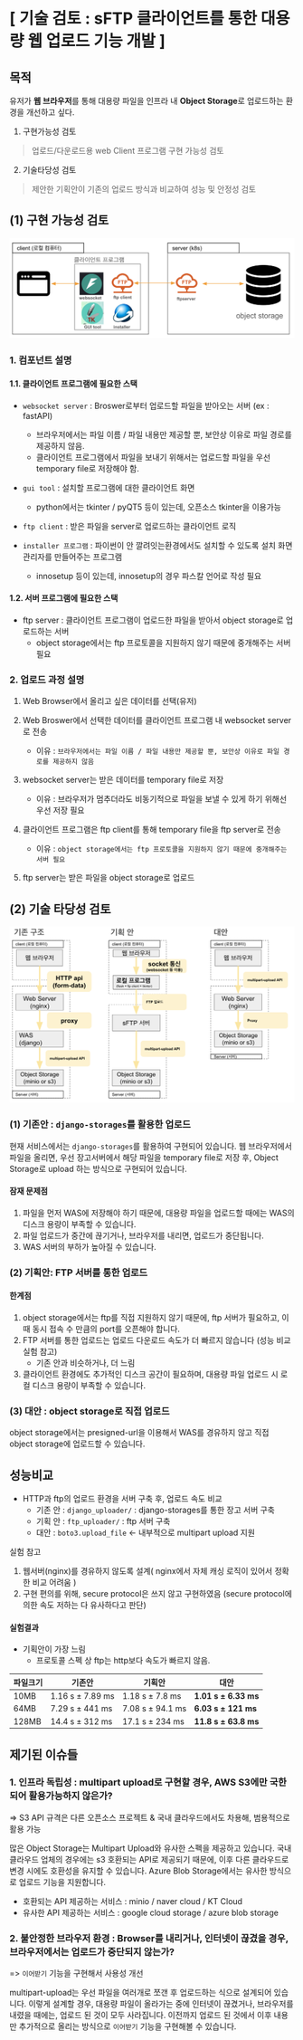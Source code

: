 # [ 기술 검토 : sFTP 클라이언트를 통한 대용량 웹 업로드 기능 개발 ]

## 목적

유저가 **웹 브라우저**를 통해 대용량 파일을 인프라 내 **Object Storage**로 업로드하는 환경을 개선하고 싶다.

1. 구현가능성 검토
> 업로드/다운로드용 web Client 프로그램 구현 가능성 검토

2. 기술타당성 검토
> 제안한 기획안이 기존의 업로드 방식과 비교하여 성능 및 안정성 검토

## (1) 구현 가능성 검토 

![](images/detail_architecture.png)

### 1. 컴포넌트 설명

#### 1.1. 클라이언트 프로그램에 필요한 스택

* `websocket server` : Broswer로부터 업로드할 파일을 받아오는 서버 (ex : fastAPI)
    * 브라우저에서는 파일 이름 / 파일 내용만 제공할 뿐, 보안상 이유로 파일 경로를 제공하지 않음.
    * 클라이언트 프로그램에서 파일을 보내기 위해서는 업로드할 파일을 우선 temporary file로 저장해야 함.

* `gui tool` : 설치할 프로그램에 대한 클라이언트 화면
    * python에서는 tkinter / pyQT5 등이 있는데, 오픈소스 tkinter을 이용가능


* `ftp client` : 받은 파일을 server로 업로드하는 클라이언트 로직


* `installer 프로그램` : 파이썬이 안 깔려잇는환경에서도 설치할 수 있도록 설치 화면 관리자를 만들어주는 프로그램
    * innosetup 등이 있는데, innosetup의 경우 파스칼 언어로 작성 필요 

#### 1.2. 서버 프로그램에 필요한 스택

* ftp server : 클라이언트 프로그램이 업로드한 파일을 받아서 object storage로 업로드하는 서버
    * object storage에서는 ftp 프로토콜을 지원하지 않기 때문에 중개해주는 서버 필요

### 2. 업로드 과정 설명

1. Web Browser에서 올리고 싶은 데이터를 선택(유저)


2. Web Broswer에서 선택한 데이터를 클라이언트 프로그램 내 websocket server로 전송
    * 이유 : `브라우저에서는 파일 이름 / 파일 내용만 제공할 뿐, 보안상 이유로 파일 경로를 제공하지 않음`


3. websocket server는 받은 데이터를 temporary file로 저장
   * 이유 : 브라우저가 멈추더라도 비동기적으로 파일을 보낼 수 있게 하기 위해선 우선 저장 필요


4. 클라이언트 프로그램은 ftp client를 통해 temporary file을 ftp server로 전송
    * 이유 : `object storage에서는 ftp 프로토콜을 지원하지 않기 때문에 중개해주는 서버 필요`


5. ftp server는 받은 파일을 object storage로 업로드



##  (2) 기술 타당성 검토

![](images/architecture_overview.png)

### (1) 기존안 : `django-storages`를 활용한 업로드

현재 서비스에서는 `django-storages`를 활용하여 구현되어 있습니다. 
웹 브라우저에서 파일을 올리면, 우선 장고서버에서 해당 파일을 temporary file로 저장 후,
Object Storage로 upload 하는 방식으로 구현되어 있습니다.

#### 잠재 문제점
1. 파일을 먼저 WAS에 저장해야 하기 때문에, 대용량 파일을 업로드할 때에는 WAS의 디스크 용량이 부족할 수 있습니다.
2. 파일 업로드가 중간에 끊기거나, 브라우저를 내리면, 업로드가 중단됩니다.
3. WAS 서버의 부하가 높아질 수 있습니다.

### (2) 기획안: FTP 서버를 통한 업로드

#### 한계점

1. object storage에서는 ftp를 직접 지원하지 않기 때문에, ftp 서버가 필요하고, 이 때 동시 접속 수 만큼의 port를 오픈해야 합니다.
2. FTP 서버를 통한 업로드는 업로드 다운로드 속도가 더 빠르지 않습니다 (성능 비교 실험 참고)
    * 기존 안과 비슷하거나, 더 느림
3. 클라이언트 환경에도 추가적인 디스크 공간이 필요하며, 대용량 파일 업로드 시 로컬 디스크 용량이 부족할 수 있습니다.

### (3) 대안 : object storage로 직접 업로드

object storage에서는 presigned-url을 이용해서 WAS를 경유하지 않고 직접 object storage에 업로드할 수 있습니다.

## 성능비교
* HTTP과 ftp의 업로드 환경을 서버 구축 후, 업로드 속도 비교
  * 기존 안 : `django_uploader/` : django-storages를 통한 장고 서버 구축 
  * 기획 안 : `ftp_uploader/` : ftp 서버 구축
  * 대안 : `boto3.upload_file` <- 내부적으로 multipart upload 지원

실험 참고
1. 웹서버(nginx)를 경유하지 않도록 설계( nginx에서 자체 캐싱 로직이 있어서 정확한 비교 어려움 )
2. 구현 편의를 위해, secure protocol은 쓰지 않고 구현하였음 (secure protocol에 의한 속도 저하는 다 유사하다고 판단)

#### 실험결과

* 기획안이 가장 느림 
    * 프로토콜 스펙 상 ftp는 http보다 속도가 빠르지 않음.

| 파일크기 | 기존안 | 기획안 | 대안 |
| ---    | ---  | ---  | --- |
| 10MB   | 1.16 s ± 7.89 ms | 1.18 s ± 7.8 ms | **1.01 s ± 6.33 ms** |
| 64MB | 7.29 s ± 441 ms | 7.08 s ± 94.1 ms|  **6.03 s ± 121 ms** |
| 128MB  | 14.4 s ± 312 ms | 17.1 s ± 234 ms | **11.8 s ± 63.8 ms** |


## 제기된 이슈들

### 1. 인프라 독립성 : multipart upload로 구현할 경우, AWS S3에만 국한되어 활용가능하지 않은가? 

=> S3 API 규격은 다른 오픈소스 프로젝트 & 국내 클라우드에서도 차용해, 범용적으로 활용 가능

많은 Object Storage는 Multipart Upload와 유사한 스펙을 제공하고 있습니다.
국내 클라우드 업체의 경우에는 s3 호환되는 API로 제공되기 때문에, 이후 다른 클라우드로 변경 시에도 
호환성을 유지할 수 있습니다.
Azure Blob Storage에서는 유사한 방식으로 업로드 기능을 지원합니다. 

* 호환되는 API 제공하는 서비스 : minio / naver cloud / KT Cloud
* 유사한 API 제공하는 서비스 : google cloud storage / azure blob storage

### 2. 불안정한 브라우저 환경 : Browser를 내리거나, 인터넷이 끊겼을 경우, 브라우저에서는 업로드가 중단되지 않는가?

=> `이어받기` 기능을 구현해서 사용성 개선

multipart-upload는 우선 파일을 여러개로 쪼갠 후 업로드하는 식으로 설계되어 있습니다. 
이렇게 설계할 경우, 대용량 파일이 올라가는 중에 인터넷이 끊겼거나, 브라우저를 내렸을 때에는, 
업로드 된 것이 모두 사라집니다. 
이전까지 업로드 된 것에서 이후 내용만 추가적으로 올리는 방식으로 `이어받기` 기능을 구현해볼 수 있습니다.




